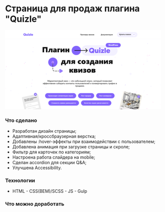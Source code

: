 # Страница для продаж плагина "Quizle"

![alt text](image.png)


### Что сделано
- Разработан дизайн страницы;
- Адаптивная/кроссбраузерная верстка;
- Добавлены :hover-эффекты при взаимодействии с пользователем;
- Добавлена анимация при загрузке страницы и скроле;
- Фильтр для карточек по категориям;
- Настроена работа слайдера на mobile;
- Сделан accordion для секции Q&A;
- Улучшена Accessibility.

  
### Технологии
  - HTML  - CSS(BEM)/SCSS - JS - Gulp

### Что можно доработать
